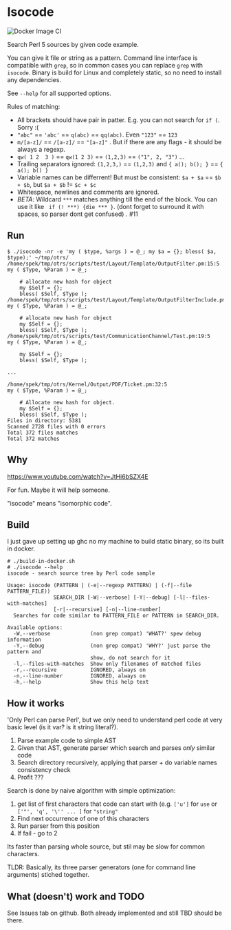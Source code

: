 # Isocode
![Docker Image CI](https://github.com/ikkeps/isocode/workflows/Docker%20Image%20CI/badge.svg?branch=master)

Search Perl 5 sources by given code example.

You can give it file or string as a pattern. Command line interface is compatible with `grep`, so in common cases you can replace `grep` with `isocode`.
Binary is build for Linux and completely static, so no need to install any dependencies.

See `--help` for all supported options.

Rules of matching:

* All brackets should have pair in patter. E.g. you can not search for ` if ( `. Sorry :(
* ` "abc" ` == ` 'abc' ` == `q(abc)` == `qq(abc)`. Even `"123"` == `123`
* ` m/[a-z]/ ` == ` /[a-z]/ ` == ` "[a-z]" ` . But if there are any flags - it should be always a regexp.
* `qw( 1 2  3 )` == `qw(1 2 3)` == `(1,2,3)` == `("1", 2, "3")` ...
* Trailing separators ignored: `(1,2,3,)` == `(1,2,3)` and `{ a(); b(); }` == ` { a(); b() } `
* Variable names can be differrent! But must be consistent: ` $a + $a ` == ` $b + $b `, but ` $a + $b ` != ` $c + $c `
* Whitespace, newlines and comments are ignored.
* *BETA*: Wildcard ` *** ` matches anything till the end of the block. You can use it like ` if (! ***) {die *** }`. (dont forget to surround it with spaces, so parser dont get confused) . #11

## Run

```
$ ./isocode -nr -e 'my ( $type, %args ) = @_; my $a = {}; bless( $a, $type);' ~/tmp/otrs/
/home/spek/tmp/otrs/scripts/test/Layout/Template/OutputFilter.pm:15:5
my ( $Type, %Param ) = @_;

    # allocate new hash for object
    my $Self = {};
    bless( $Self, $Type );
/home/spek/tmp/otrs/scripts/test/Layout/Template/OutputFilterInclude.pm:15:5
my ( $Type, %Param ) = @_;

    # allocate new hash for object
    my $Self = {};
    bless( $Self, $Type );
/home/spek/tmp/otrs/scripts/test/CommunicationChannel/Test.pm:19:5
my ( $Type, %Param ) = @_;

    my $Self = {};
    bless( $Self, $Type );

...

/home/spek/tmp/otrs/Kernel/Output/PDF/Ticket.pm:32:5
my ( $Type, %Param ) = @_;

    # Allocate new hash for object.
    my $Self = {};
    bless( $Self, $Type );
Files in directory: 5381
Scanned 2728 files with 0 errors
Total 372 files matches
Total 372 matches
```

## Why

https://www.youtube.com/watch?v=JtHi6bSZX4E

For fun. Maybe it will help someone.

"isocode" means "isomorphic code".

## Build

I just gave up setting up ghc no my machine to build static binary, so its built in docker.

```
# ./build-in-docker.sh
# ./isocode --help
isocode - search source tree by Perl code sample

Usage: isocode (PATTERN | (-e|--regexp PATTERN) | (-f|--file PATTERN_FILE))
               SEARCH_DIR [-W|--verbose] [-Y|--debug] [-l|--files-with-matches] 
               [-r|--recursive] [-n|--line-number]
  Searches for code similar to PATTERN_FILE or PATTERN in SEARCH_DIR.

Available options:
  -W,--verbose             (non grep compat) 'WHAT?' spew debug information
  -Y,--debug               (non grep compat) 'WHY?' just parse the pattern and
                           show, do not search for it
  -l,--files-with-matches  Show only filenames of matched files
  -r,--recursive           IGNORED, always on
  -n,--line-number         IGNORED, always on
  -h,--help                Show this help text
```

## How it works

'Only Perl can parse Perl', but we only need to understand perl code at very basic level (is it var? is it string literal?).

1. Parse example code to simple AST
2. Given that AST, generate parser which search and parses _only_ similar code
3. Search directory recursively, applying that parser + do variable names consistency check
4. Profit ???

Search is done by naive algorithm with simple optimization:

1. get list of first characters that code can start with (e.g. `['u']` for `use` or `['"', 'q', '\'' ... ]` for `"string"` 
2. Find next occurrence of one of this characters
3. Run parser from this position
4. If fail - go to 2

Its faster than parsing whole source, but stil may be slow for common characters.

TLDR: Basically, its three parser generators (one for command line arguments) stiched together.

## What (doesn't) work and TODO

See Issues tab on github. Both already implemented and still TBD should be there.
